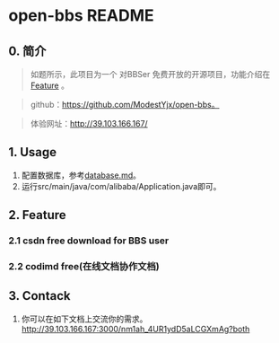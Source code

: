 # open-bbs README
## 0. 简介
> 如题所示，此项目为一个 对BBSer 免费开放的开源项目，功能介绍在[Feature](#Feature)
。

> github：https://github.com/ModestYjx/open-bbs。

> 体验网址：http://39.103.166.167/
## 1. Usage
1. 配置数据库，参考[database.md](./doc/database.md)。
2. 运行src/main/java/com/alibaba/Application.java即可。

## 2. Feature
### 2.1 csdn free download for BBS user
### 2.2 codimd free(在线文档协作文档)

## 3. Contack
1. 你可以在如下文档上交流你的需求。http://39.103.166.167:3000/nm1ah_4UR1ydD5aLCGXmAg?both